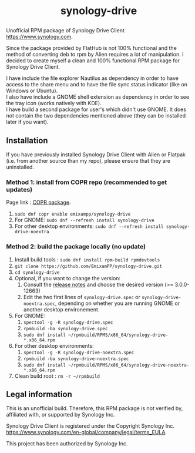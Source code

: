 # <p align=center>synology-drive</p>

Unofficial RPM package of Synology Drive Client <https://www.synology.com>.

Since the package provided by FlatHub is not 100% functional and the method of converting deb to rpm by Alien requires a lot of manipulation. I decided to create myself a clean and 100% functional RPM package for Synology Drive Client.

I have include the file explorer Nautilus as dependency in order to have access to the share menu and to have the file sync status indicator (like on Windows or Ubuntu).\
I also have include a GNOME shell extension as dependency in order to see the tray icon (works natively with KDE).\
I have build a second package for user's which didn't use GNOME. It does not contain the two dependencies mentioned above (they can be installed later if you want).

## Installation
If you have previously installed Synology Drive Client with Alien or Flatpak (i.e. from another source than my repo), please ensure that they are uninstalled.

### Method 1: install from COPR repo (recommended to get updates)
Page link : [COPR package](https://copr.fedorainfracloud.org/coprs/emixampp/synology-drive/).

1. `sudo dnf copr enable emixampp/synology-drive`
2. For GNOME: `sudo dnf --refresh install synology-drive`
3. For other desktop environments: `sudo dnf --refresh install synology-drive-noextra`

### Method 2: build the package locally (no update)
1. Install build tools : `sudo dnf install rpm-build rpmdevtools`
2. `git clone https://github.com/EmixamPP/synology-drive.git`
3. `cd synology-drive`
4. Optional, if you want to change the version:
   1. Consult the [release notes](https://www.synology.com/en-global/releaseNote/SynologyDriveClient) and choose the desired version (>= 3.0.0-12663)
   2. Edit the two first lines of `synology-drive.spec` or `synology-drive-noextra.spec`, depending on whether you are running GNOME or another desktop environement. 
5. For GNOME:
   1. `spectool -g -R synology-drive.spec`
   2. `rpmbuild -ba synology-drive.spec`
   3. `sudo dnf install ~/rpmbuild/RPMS/x86_64/synology-drive-*.x86_64.rpm`
6. For other desktop environments: 
   1. `spectool -g -R synology-drive-noextra.spec`
   2. `rpmbuild -ba synology-drive-noextra.spec`
   3. `sudo dnf install ~/rpmbuild/RPMS/x86_64/synology-drive-noextra-*.x86_64.rpm`
7. Clean build root : `rm -r ~/rpmbuild`

<!--- No more maintained
### Method 3: download a specific version from GitHub (no update)
1. Go to the [release page](https://github.com/EmixamPP/synology-drive/releases)
2. Download the RPM package of your choice depedning on: 
   1. The desired version (I recommend the most recent one)
   2. The prefix synology-drive for GNOME, or synology-drive-noextra for the other desktop environements
   3. The suffix corresponding to your Linux distribution (where X is a digit) (if your distro is not in the table, try a package for Fedora): 
      | Suffix     | Distro              |
      | ---        | ---                 |
      | elXXX      | Fedora eln          |
      | elX        | Centos-stream X     |
      | fcXX       | Fedora XX           |
      | mgaX       | Mageia X            |
      | suse.lpXXX | openSUSE Leap XX.X  |
      | suse.tw    | openSUSE Tumbleweed |
3. Execute `sudo dnf install synology-drive-*.x86_64.rpm`
-->

## Legal information
This is an unofficial build. Therefore, this RPM package is not verified by, affiliated with, or supported by Synology Inc.

Synology Drive Client is registered under the Copyright Synology Inc. <https://www.synology.com/en-global/company/legal/terms_EULA>.

This project has been authorized by Synology Inc.
